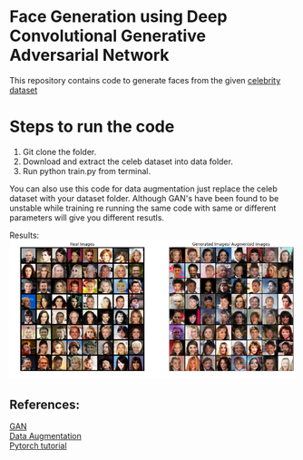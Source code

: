 # Face Generation using Deep Convolutional Generative Adversarial Network 

This repository contains code to generate faces from the given [celebrity dataset](https://drive.google.com/drive/folders/0B7EVK8r0v71pTUZsaXdaSnZBZzg)

# Steps to run the code
1. Git clone the folder.
2. Download and extract the celeb dataset into data folder.
3. Run python train.py from terminal.


You can also use this code for data augmentation just replace the celeb dataset with your dataset folder. Although GAN's have been found to be unstable while training re running the same code with same or different parameters will give you different resutls.

Results:
![Fake images](augmented.png)



## References: 
[GAN](https://arxiv.org/abs/1406.2661)<br/>
[Data Augmentation](https://arxiv.org/pdf/1609.08764.pdf)<br/>
[Pytorch tutorial](https://pytorch.org/tutorials/beginner/dcgan_faces_tutorial.html)
